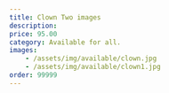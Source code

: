 ```yaml
---
title: Clown Two images
description: 
price: 95.00
category: Available for all.
images: 
    - /assets/img/available/clown.jpg
    - /assets/img/available/clown1.jpg
order: 99999
---
```

